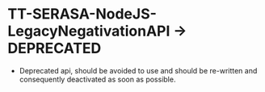 # TT-SERASA-NodeJS-LegacyNegativationAPI -> DEPRECATED

- Deprecated api, should be avoided to use and should be re-written and consequently deactivated as soon as possible.
